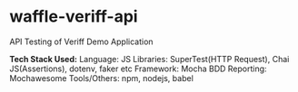 # waffle-veriff-api
API Testing of Veriff Demo Application

**Tech Stack Used:**
Language: JS
Libraries: SuperTest(HTTP Request), Chai JS(Assertions), dotenv, faker etc
Framework: Mocha BDD
Reporting: Mochawesome 
Tools/Others: npm, nodejs, babel

